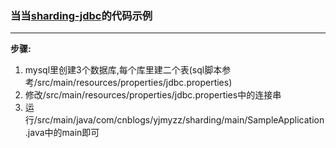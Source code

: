 ### 当当[sharding-jdbc](https://github.com/dangdangdotcom/sharding-jdbc)的代码示例

---

**步骤:** 

1. mysql里创建3个数据库,每个库里建二个表(sql脚本参考/src/main/resources/properties/jdbc.properties)
2. 修改/src/main/resources/properties/jdbc.properties中的连接串
3. 运行/src/main/java/com/cnblogs/yjmyzz/sharding/main/SampleApplication.java中的main即可
